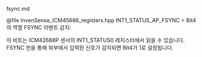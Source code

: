 fsync.md

@file InvenSense_ICM45686_registers.hpp
INT1_STATUS_AP_FSYNC = Bit4의 역할
FSYNC 이벤트 감지:

이 비트는 ICM42688P 센서의 INT1_STATUS0 레지스터에서 읽을 수 있습니다.
FSYNC 핀을 통해 외부에서 입력된 신호가 감지되면 Bit4가 1로 설정됩니다.


